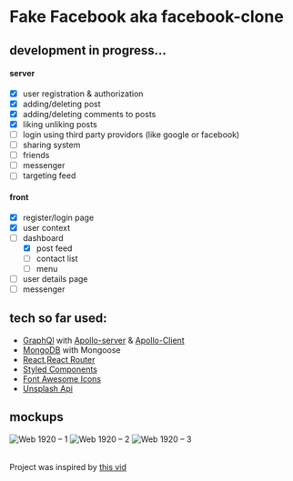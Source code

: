 
# Fake Facebook aka facebook-clone
## development in progress...
#### server
  - [x] user registration & authorization
  - [x] adding/deleting post
  - [x] adding/deleting comments to posts
  - [x] liking unliking posts
  - [ ] login using third party providors (like google or facebook)
  - [ ] sharing system
  - [ ] friends
  - [ ] messenger
  - [ ] targeting feed
#### front
- [x] register/login page
- [x] user context
- [ ] dashboard
  - [x] post feed
  - [ ] contact list
  - [ ] menu
- [ ] user details page
- [ ] messenger

## tech so far used:
* [GraphQl](https://graphql.org/) with [Apollo-server](https://www.apollographql.com/docs/apollo-server/) & [Apollo-Client](https://www.apollographql.com/docs/react/)
* [MongoDB](https://www.mongodb.com/) with Mongoose
* [React](https://en.reactjs.org/),[React Router](https://reactrouter.com/) 
* [Styled Components](https://styled-components.com/)
* [Font Awesome Icons](https://fontawesome.com/)
* [Unsplash Api](https://unsplash.com/)

## mockups
![Web 1920 – 1](https://user-images.githubusercontent.com/46058997/98292438-ff1f2800-1fac-11eb-9228-25f58f434b87.png)
![Web 1920 – 2](https://user-images.githubusercontent.com/46058997/98442023-72867e00-2102-11eb-9a7b-8b39859dc1c6.png)
![Web 1920 – 3](https://user-images.githubusercontent.com/46058997/98442042-95b12d80-2102-11eb-9f4e-937ef99612fc.png)



######
Project was inspired by [this vid](https://www.youtube.com/watch?v=n1mdAPFq2Os&list=PLQ6_tJw-XJx3k25CWH3BKeWj48n7ExZFM&index=1&t=5759s)
